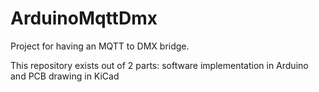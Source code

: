 # ArduinoMqttDmx

Project for having an MQTT to DMX bridge.

This repository exists out of 2 parts: software implementation in Arduino and PCB drawing in KiCad


